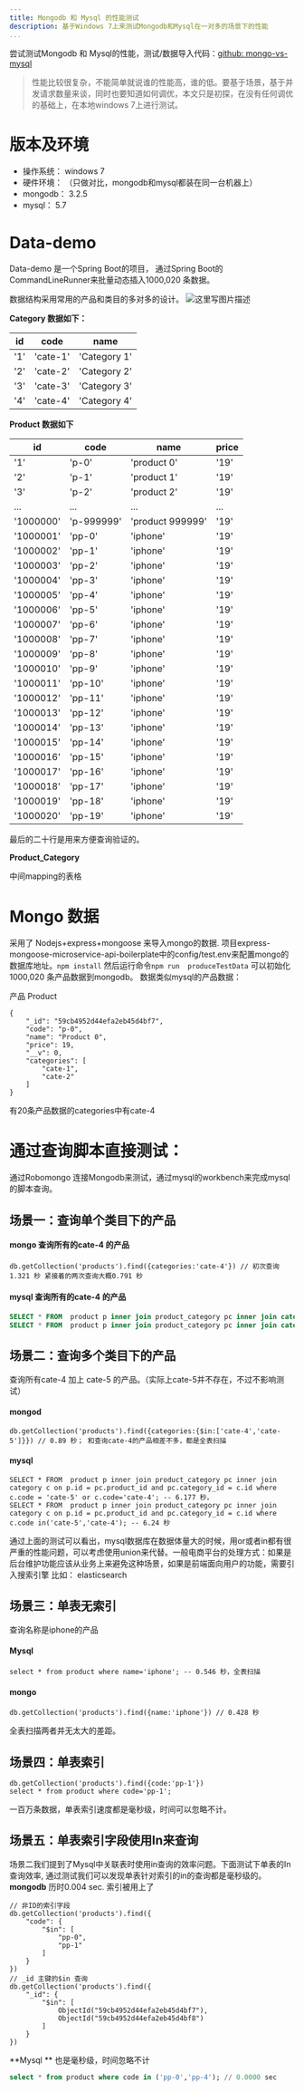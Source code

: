 ```yaml
---
title: Mongodb 和 Mysql 的性能测试
description: 基于Windows 7上来测试Mongodb和Mysql在一对多的场景下的性能
...
```

尝试测试Mongodb 和 Mysql的性能，测试/数据导入代码：[github: mongo-vs-mysql](https://github.com/choelea/mongo-vs-mysql)
> 性能比较很复杂，不能简单就说谁的性能高，谁的低。要基于场景，基于并发请求数量来谈，同时也要知道如何调优，本文只是初探，在没有任何调优的基础上，在本地windows 7上进行测试。
# 版本及环境

 - 操作系统：  windows 7 
 - 硬件环境： （只做对比，mongodb和mysql都装在同一台机器上） 
 - mongodb：  3.2.5
 - mysql：    5.7

# Data-demo
Data-demo 是一个Spring Boot的项目， 通过Spring Boot的CommandLineRunner来批量动态插入1000,020 条数据。

数据结构采用常用的产品和类目的多对多的设计。 
![这里写图片描述](http://img.blog.csdn.net/20170928091707186?watermark/2/text/aHR0cDovL2Jsb2cuY3Nkbi5uZXQvY2hvZWxlYQ==/font/5a6L5L2T/fontsize/400/fill/I0JBQkFCMA==/dissolve/70/gravity/SouthEast)

**Category 数据如下：**

id | code | name  
---|-----|----
'1'| 'cate-1'| 'Category 1'
'2'| 'cate-2'| 'Category 2'
'3'| 'cate-3'| 'Category 3'
'4'| 'cate-4'| 'Category 4'

**Product 数据如下**

id | code | name  | price
-- | ---- | ----- | -----
'1'| 'p-0'| 'product 0'| '19'
'2'| 'p-1'| 'product 1'| '19'
'3'| 'p-2'| 'product 2'| '19'
 ...|  ... |  ...          |...
'1000000'| 'p-999999'| 'product 999999'| '19'
'1000001'| 'pp-0'| 'iphone'| '19'
'1000002'| 'pp-1'| 'iphone'| '19'
'1000003'| 'pp-2'| 'iphone'| '19'
'1000004'| 'pp-3'| 'iphone'| '19'
'1000005'| 'pp-4'| 'iphone'| '19'
'1000006'| 'pp-5'| 'iphone'| '19'
'1000007'| 'pp-6'| 'iphone'| '19'
'1000008'| 'pp-7'| 'iphone'| '19'
'1000009'| 'pp-8'| 'iphone'| '19'
'1000010'| 'pp-9'| 'iphone'| '19'
'1000011'| 'pp-10'| 'iphone'| '19'
'1000012'| 'pp-11'| 'iphone'| '19'
'1000013'| 'pp-12'| 'iphone'| '19'
'1000014'| 'pp-13'| 'iphone'| '19'
'1000015'| 'pp-14'| 'iphone'| '19'
'1000016'| 'pp-15'| 'iphone'| '19'
'1000017'| 'pp-16'| 'iphone'| '19'
'1000018'| 'pp-17'| 'iphone'| '19'
'1000019'| 'pp-18'| 'iphone'| '19'
'1000020'| 'pp-19'| 'iphone'| '19'	

最后的二十行是用来方便查询验证的。

**Product_Category**

中间mapping的表格


# Mongo 数据
采用了 Nodejs+express+mongoose 来导入mongo的数据. 项目express-mongoose-microservice-api-boilerplate中的config/test.env来配置mongo的数据库地址。`npm install` 然后运行命令`npm run  produceTestData` 可以初始化1000,020 条产品数据到mongodb。 数据类似mysql的产品数据：

产品 Product
```
{
	"_id": "59cb4952d44efa2eb45d4bf7",
	"code": "p-0",
	"name": "Product 0",
	"price": 19,
	"__v": 0,
	"categories": [
		"cate-1",
		"cate-2"
	]
}
```
有20条产品数据的categories中有cate-4

# 通过查询脚本直接测试：
通过Robomongo 连接Mongodb来测试，通过mysql的workbench来完成mysql的脚本查询。
## 场景一：查询单个类目下的产品
#### mongo 查询所有的cate-4 的产品
``` mongodb
db.getCollection('products').find({categories:'cate-4'}) // 初次查询1.321 秒 紧接着的两次查询大概0.791 秒
```
#### mysql 查询所有的cate-4 的产品

``` sql
SELECT * FROM  product p inner join product_category pc inner join category c on p.id=pc.product_id and pc.category_id=c.id where c.code ='cate-4'; -- 毫秒级，时间可以忽略不计, 产品和类目的code都是unique的索引，所以查询速度很快
SELECT * FROM  product p inner join product_category pc inner join category c on p.id=pc.product_id and pc.category_id=c.id where c.name ='Category 4'; -- 6.2秒，name不是索引，所以慢。（索引的用处毫无疑问，无需赘述）
```
## 场景二：查询多个类目下的产品
查询所有cate-4 加上 cate-5 的产品。（实际上cate-5并不存在，不过不影响测试）
#### mongod 
```
db.getCollection('products').find({categories:{$in:['cate-4','cate-5']}}) // 0.89 秒； 和查询cate-4的产品相差不多，都是全表扫描
```
#### mysql 
```
SELECT * FROM  product p inner join product_category pc inner join category c on p.id = pc.product_id and pc.category_id = c.id where c.code = 'cate-5' or c.code='cate-4'; -- 6.177 秒，
SELECT * FROM  product p inner join product_category pc inner join category c on p.id = pc.product_id and pc.category_id = c.id where c.code in('cate-5','cate-4'); -- 6.24 秒
```
通过上面的测试可以看出，mysql数据库在数据体量大的时候，用or或者in都有很严重的性能问题，可以考虑使用union来代替。一般电商平台的处理方式：如果是后台维护功能应该从业务上来避免这种场景，如果是前端面向用户的功能，需要引入搜索引擎 比如： elasticsearch

## 场景三：单表无索引
查询名称是iphone的产品
#### Mysql 
```
select * from product where name='iphone'; -- 0.546 秒，全表扫描
```
#### mongo

```
db.getCollection('products').find({name:'iphone'}) // 0.428 秒
```
全表扫描两者并无太大的差距。

## 场景四：单表索引
```
db.getCollection('products').find({code:'pp-1'})  
select * from product where code='pp-1';
```
一百万条数据，单表索引速度都是毫秒级，时间可以忽略不计。

## 场景五：单表索引字段使用In来查询
场景二我们提到了Mysql中关联表时使用in查询的效率问题。下面测试下单表的In查询效率, 通过测试我们可以发现单表针对索引的in的查询都是毫秒级的。
**mongodb** 历时0.004 sec. 索引被用上了
```mongodb
// 非ID的索引字段
db.getCollection('products').find({
    "code": {
        "$in": [
            "pp-0",
            "pp-1"
        ]
    }
})
// _id 主键的$in 查询
db.getCollection('products').find({
    "_id": {
        "$in": [
            ObjectId("59cb4952d44efa2eb45d4bf7"),
            ObjectId("59cb4952d44efa2eb45d4bf8")
        ]
    }
})
```
**Mysql ** 也是毫秒级，时间忽略不计

``` sql
select * from product where code in ('pp-0','pp-4'); // 0.0000 sec
```


